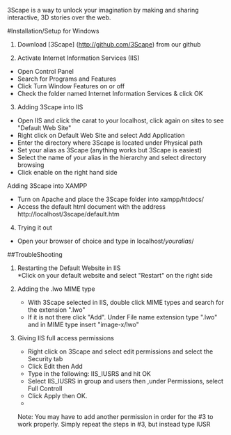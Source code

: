 
3Scape is a way to unlock your imagination by making and sharing interactive, 3D stories over the web.


#Installation/Setup for Windows

1. Download [3Scape] (http://github.com/3Scape) from our github 

2. Activate Internet Information Services (IIS) 
  * Open Control Panel
  * Search for Programs and Features 
  * Click Turn Window Features on or off
  * Check the folder named Internet Information Services & click OK 
  
3. Adding 3Scape into IIS
  * Open IIS and click the carat to your localhost, click again on sites to see "Default Web Site" 
  * Right click on Default Web Site and select Add Application
  * Enter the directory where 3Scape is located under Physical path
  * Set your alias as 3Scape (anything works but 3Scape is easiest) 
  * Select the name of your alias in the hierarchy and select directory browsing
  * Click enable on the right hand side 
  
   Adding 3Scape into XAMPP 
  * Turn on Apache and place the 3Scape folder into xampp/htdocs/ 
  * Access the default html document with the address  http://localhost/3scape/default.htm

4. Trying it out 
  * Open your browser of choice and type in localhost/*youralias*/ 

##TroubleShooting 

 1. Restarting the Default Website in IIS  
   *Click on your default website and select "Restart" on the right side 
  
 2. Adding the .lwo MIME type 
    * With 3Scape selected in IIS, double click MIME types and search for the extension ".lwo"
    * If it is not there click "Add". Under File name extension type ".lwo" and in MIME type insert "image-x/lwo"  
 
 3. Giving IIS full access permissions 
    * Right click on 3Scape and select edit permissions and select the Security tab
    * Click Edit then Add 
    * Type in the following: IIS_IUSRS and hit OK
    * Select IIS_IUSRS in group and users then ,under Permissions, select Full Controll 
    * Click Apply then OK.
    * 
    Note:
    You may have to add another permission in order for the #3 to work properly.
    Simply repeat the steps in #3, but instead type IUSR
    
   


